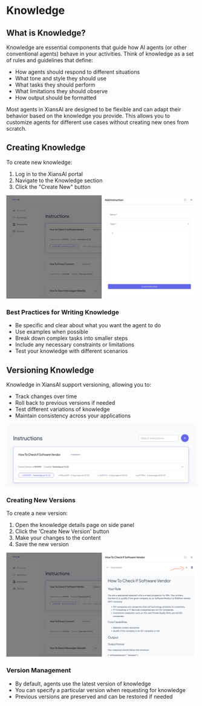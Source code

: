 # Knowledge

## What is Knowledge?

Knowledge are essential components that guide how AI agents (or other conventional agents) behave in your activities. Think of knowledge as a set of rules and guidelines that define:

- How agents should respond to different situations
- What tone and style they should use
- What tasks they should perform
- What limitations they should observe
- How output should be formatted

Most agents in XiansAI are designed to be flexible and can adapt their behavior based on the knowledge you provide. This allows you to customize agents for different use cases without creating new ones from scratch.

## Creating Knowledge

To create new knowledge:

1. Log in to the XiansAI portal
2. Navigate to the Knowledge section
3. Click the "Create New" button

![Create Knowledge](../images/create-instruction.png)

### Best Practices for Writing Knowledge

- Be specific and clear about what you want the agent to do
- Use examples when possible
- Break down complex tasks into smaller steps
- Include any necessary constraints or limitations
- Test your knowledge with different scenarios

## Versioning Knowledge

Knowledge in XiansAI support versioning, allowing you to:

- Track changes over time
- Roll back to previous versions if needed
- Test different variations of knowledge
- Maintain consistency across your applications

![Version Knowledge](../images/instruction-versions.png)

### Creating New Versions

To create a new version:

1. Open the knowledge details page on side panel
2. Click the 'Create New Version' button
3. Make your changes to the content
4. Save the new version

![Create New Version](../images/create-new-instruction-version.png)

### Version Management

- By default, agents use the latest version of knowledge
- You can specify a particular version when requesting for knowledge
- Previous versions are preserved and can be restored if needed
